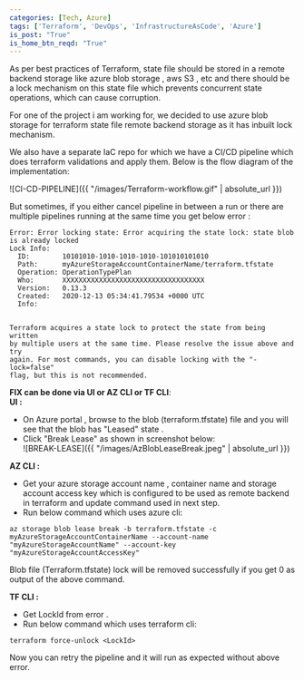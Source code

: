 ```yaml
---
categories: [Tech, Azure]
tags: ['Terraform', 'DevOps', 'InfrastructureAsCode', 'Azure']
is_post: "True"
is_home_btn_reqd: "True"
---
```


As per best practices of Terraform, state file should be stored in a remote backend storage like azure blob storage , aws S3 , etc and there should be a lock mechanism on this state file which prevents concurrent state operations, which can cause corruption.

For one of the project i am working for, we decided to use azure blob storage for terraform state file remote backend storage as it has inbuilt lock mechanism. 

We also have a separate IaC repo for which we have a CI/CD pipeline which does terraform validations and apply them.
Below is the flow diagram of the implementation:

![CI-CD-PIPELINE]({{ "/images/Terraform-workflow.gif" | absolute_url }})

But sometimes, if you either cancel pipeline in between a run or there are multiple pipelines running at the same time you get below error :

```
Error: Error locking state: Error acquiring the state lock: state blob is already locked
Lock Info:
  ID:        10101010-1010-1010-1010-101010101010
  Path:      myAzureStorageAccountContainerName/terraform.tfstate
  Operation: OperationTypePlan
  Who:       XXXXXXXXXXXXXXXXXXXXXXXXXXXXXXXXXXX
  Version:   0.13.3
  Created:   2020-12-13 05:34:41.79534 +0000 UTC
  Info:      


Terraform acquires a state lock to protect the state from being written
by multiple users at the same time. Please resolve the issue above and try
again. For most commands, you can disable locking with the "-lock=false"
flag, but this is not recommended.
```


**FIX can be done via UI or AZ CLI or TF CLI**:    
**UI :**
+ On Azure portal , browse to the blob (terraform.tfstate) file and you will see that the blob has "Leased" state .
+ Click "Break Lease" as shown in screenshot below:   
![BREAK-LEASE]({{ "/images/AzBlobLeaseBreak.jpeg" | absolute_url }})

**AZ CLI :**
+ Get your azure storage account name , container name and storage account access key which is configured to be used as remote backend in terraform and update command used in next step.
+ Run below command which uses azure cli:  
```
az storage blob lease break -b terraform.tfstate -c myAzureStorageAccountContainerName --account-name "myAzureStorageAccountName" --account-key "myAzureStorageAccountAccessKey"
```
Blob file (Terraform.tfstate) lock will be removed successfully if you get 0 as output of the above command.

**TF CLI :**
+ Get LockId from error .
+ Run below command which uses terraform cli:  
```
terraform force-unlock <LockId>
```
Now you can retry the pipeline and it will run as expected without above error.
